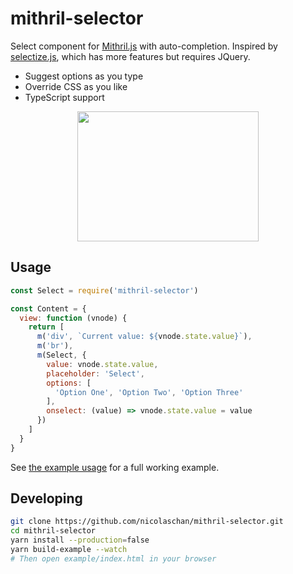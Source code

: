 # mithril-selector
Select component for [Mithril.js](https://mithril.js.org/) with auto-completion. Inspired by [selectize.js](https://selectize.github.io/selectize.js/), which has more features but requires JQuery.

- Suggest options as you type
- Override CSS as you like
- TypeScript support

<p align="center">
  <img src="https://i.imgur.com/8qiEwIE.gif" width="290px" height="208px">
</p>

## Usage
```javascript
const Select = require('mithril-selector')

const Content = {
  view: function (vnode) {
    return [
      m('div', `Current value: ${vnode.state.value}`),
      m('br'),
      m(Select, {
        value: vnode.state.value,
        placeholder: 'Select',
        options: [
          'Option One', 'Option Two', 'Option Three'
        ],
        onselect: (value) => vnode.state.value = value
      })
    ]
  }
}
```
See [the example usage](https://github.com/nicolaschan/mithril-selector/tree/master/example) for a full working example.

## Developing
```bash
git clone https://github.com/nicolaschan/mithril-selector.git
cd mithril-selector
yarn install --production=false
yarn build-example --watch
# Then open example/index.html in your browser
```

